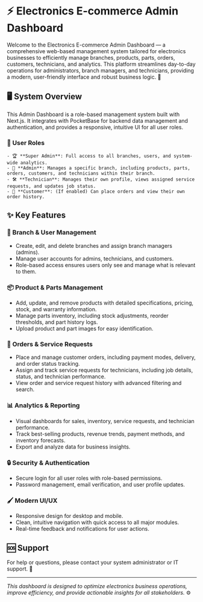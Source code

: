 

# ⚡️ Electronics E-commerce Admin Dashboard


Welcome to the Electronics E-commerce Admin Dashboard — a comprehensive web-based management system tailored for electronics businesses to efficiently manage branches, products, parts, orders, customers, technicians, and analytics. This platform streamlines day-to-day operations for administrators, branch managers, and technicians, providing a modern, user-friendly interface and robust business logic. 🚀

## 🖥️ System Overview

This Admin Dashboard is a role-based management system built with Next.js. It integrates with PocketBase for backend data management and authentication, and provides a responsive, intuitive UI for all user roles.

### 👤 User Roles
	- 🏆 **Super Admin**: Full access to all branches, users, and system-wide analytics.
	- 🏢 **Admin**: Manages a specific branch, including products, parts, orders, customers, and technicians within their branch.
	- 🛠️ **Technician**: Manages their own profile, views assigned service requests, and updates job status.
	- 🛒 **Customer**: (If enabled) Can place orders and view their own order history.

## ✨ Key Features

### 🏢 Branch & User Management
- Create, edit, and delete branches and assign branch managers (admins).
- Manage user accounts for admins, technicians, and customers.
- Role-based access ensures users only see and manage what is relevant to them.

### 📦 Product & Parts Management
- Add, update, and remove products with detailed specifications, pricing, stock, and warranty information.
- Manage parts inventory, including stock adjustments, reorder thresholds, and part history logs.
- Upload product and part images for easy identification.

### 📝 Orders & Service Requests
- Place and manage customer orders, including payment modes, delivery, and order status tracking.
- Assign and track service requests for technicians, including job details, status, and technician performance.
- View order and service request history with advanced filtering and search.

### 📊 Analytics & Reporting
- Visual dashboards for sales, inventory, service requests, and technician performance.
- Track best-selling products, revenue trends, payment methods, and inventory forecasts.
- Export and analyze data for business insights.

### 🔒 Security & Authentication
- Secure login for all user roles with role-based permissions.
- Password management, email verification, and user profile updates.

### 🖌️ Modern UI/UX
- Responsive design for desktop and mobile.
- Clean, intuitive navigation with quick access to all major modules.
- Real-time feedback and notifications for user actions.

## 🆘 Support

For help or questions, please contact your system administrator or IT support. 💬

---
*This dashboard is designed to optimize electronics business operations, improve efficiency, and provide actionable insights for all stakeholders.* ⚙️
